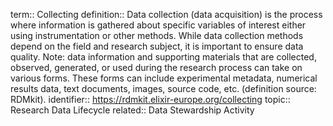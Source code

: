 term:: Collecting
definition:: Data collection (data acquisition) is the process where information is gathered about specific variables of interest either using instrumentation or other methods. While data collection methods depend on the field and research subject, it is important to ensure data quality. Note: data information and supporting materials that are collected, observed, generated, or used during the research process can take on various forms. These forms can include experimental metadata, numerical results data, text documents, images, source code, etc. (definition source: RDMkit).
identifier:: https://rdmkit.elixir-europe.org/collecting
topic:: Research Data Lifecycle
related:: Data Stewardship Activity